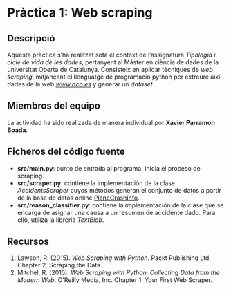 # Pràctica 1: Web scraping

## Descripció

Aquesta pràctica s’ha realitzat sota el context de l’assignatura _Tipologia i cicle de vida de les dades_, pertanyent al Máster en ciència de dades de la universitat Oberta de Catalunya. Consisteix en aplicar tècniques de _web scraping_, mitjançant el llenguatge de programació python per extreure així dades de la web _www.aco.es_ y generar un _dataset_.

## Miembros del equipo

La actividad ha sido realizada de manera individual por **Xavier Parramon Boada**.

## Ficheros del código fuente

* **src/main.py**: punto de entrada al programa. Inicia el proceso de scraping.
* **src/scraper.py**: contiene la implementación de la clase _AccidentsScraper_ cuyos métodos generan el conjunto de datos a partir de la base de datos online [PlaneCrashInfo](http://www.planecrashinfo.com/database.htm).
* **src/reason_classifier.py**: contiene la implementación de la clase que se encarga de asignar una causa a un resumen de accidente dado. Para ello, utiliza la librería *TextBlob*.

## Recursos

1. Lawson, R. (2015). _Web Scraping with Python_. Packt Publishing Ltd. Chapter 2. Scraping the Data.
2. Mitchel, R. (2015). _Web Scraping with Python: Collecting Data from the Modern Web_. O'Reilly Media, Inc. Chapter 1. Your First Web Scraper.

